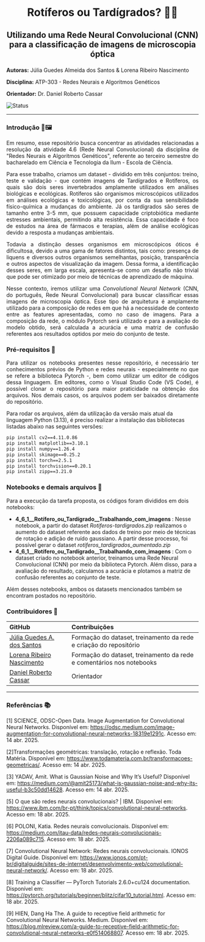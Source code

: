 # <p align="center"> **Rotíferos ou Tardígrados?** 🔬🧠 </p>
## <p align="center"> Utilizando uma Rede Neural Convolucional (CNN) para a classificação de imagens de microscopia óptica </p>


**Autoras:** Júlia Guedes Almeida dos Santos & Lorena Ribeiro Nascimento

**Disciplina:**  ATP-303 - Redes Neurais e Algoritmos Genéticos 

**Orientador:** Dr. Daniel Roberto Cassar

![Status](https://img.shields.io/static/v1?label=STATUS&message=EM%20DESENVOLVIMENTO&color=RED&style=for-the-badge)
*** 
### Introdução 🔬🖼️
<p align= "justify">
Em resumo, esse repositório busca concentrar as atividades relacionadas a resolução da atividade 4.6 (Rede Neural Convolucional) da disciplina de "Redes Neurais e Algoritmos Genéticos", referente ao terceiro semestre do bacharelado em Ciência e Tecnologia da Ilum - Escola de Ciência. 
</p>

<p align= "justify">
Para esse trabalho, criamos um dataset - dividido em três conjuntos: treino, teste e validação - que contém imagens de Tardígrados e Rotíferos, os quais são dois seres invertebrados amplamente utilizados em análises biológicas e ecológicas. Rotíferos são organismos microscópicos utilizados em análises ecológicas e toxicológicas, por conta da sua sensibilidade físico-química a mudanças do ambiente. Já os tardígrados são seres de tamanho entre 3-5 mm, que possuem capacidade criptobiótica mediante estresses ambientais, permitindo alta resistência. Essa capacidade é foco de estudos na área de fármacos e terapias, além de análise ecológicas devido a resposta a mudanças ambientais.
</p>

<p align= "justify">
Todavia a distinção desses organismos em microscópicos óticos é dificultosa, devido a uma gama de fatores distintos, tais como: presença de liquens e diversos outros organismos semelhantas, posição, transparência e outros aspectos de visualização da imagem. Dessa forma, a identificação desses seres, em larga escala, apresenta-se como um desafio não trivial que pode ser otimizado por meio de técnicas de aprendizado de máquina. 
</p>

<p align= "justify">
Nesse contexto, iremos utilizar uma <em>Convolutional Neural Network</em> (CNN, do português, Rede Neural Convolucional) para buscar classificar essas imagens de microscopia óptica. Esse tipo de arquitetura é amplamente utilizado para a composição de redes em que há a necessidade de contexto entre as features apresentadas, como no caso de imagens. Para a composição da rede, o módulo Pytorch será utilizado e para a avaliação do modelo obtido, será calculada a acurácia e uma matriz de confusão referentes aos resultados optidos por meio do conjunto de teste.
</p>

### Pré-requisitos 📄
<p align= "justify">
Para utilizar os notebooks presentes nesse repositório, é necessário ter conhecimentos prévios de Python e redes neurais - especialmente no que se refere a biblioteca Pytorch -, bem como utilizar um editor de códigos dessa linguagem. Em editores, como o Visual Studio Code (VS Code), é possível clonar o repositório para maior praticidade na obtenção dos arquivos. Nos demais casos, os arquivos podem ser baixados diretamente do repositório.
</p>

Para rodar os arquivos, além da utilização da versão mais atual da linguagem Python (3.13), é preciso realizar a instalação das bibliotecas listadas abaixo nas seguintes versões:
```bash
pip install cv2==4.11.0.86
pip install matplotlib==3.10.1
pip install numpy==1.26.4
pip install skimage==0.25.2
pip install torch==2.5.1
pip install torchvision==0.20.1
pip install zipp==3.21.0
```

### Notebooks e demais arquivos 📓
Para a execução da tarefa proposta, os códigos foram divididos em dois notebooks:
<ul>
  <li> <strong> 4_6_1__Rotífero_ou_Tardígrado__Trabalhando_com_imagens </strong>: Nesse notebook, a partir do dataset <em>Rotiferos-tardigrados.zip</em> realizamos o aumento do dataset referente aos dados de treino por meio de técnicas de rotação e adição de ruído gaussiano. A partir desse processo, foi possível gerar o dataset <em>rotiferos_tardigrados_aumentado.zip</em></li>
  <li> <strong> 4_6_1__Rotífero_ou_Tardígrado__Trabalhando_com_imagens </strong>: Com o dataset criado no notebook anterior, treinamos uma Rede Neural Convolucional (CNN) por meio da biblioteca Pytorch. Além disso, para a avaliação do resultado, calculamos a acurácia e plotamos a matriz de confusão referentes ao conjunto de teste. </li>
</ul>
Além desses notebooks, ambos os datasets mencionados também se encontram postados no repositório.

### Contribuidores 👥

| GitHub | Contribuições |
|:-----|:--------------|
| [Júlia Guedes A. dos Santos](https://github.com/JuliaGuedesASantos) | Formação do dataset, treinamento da rede e criação do repositório |
| [Lorena Ribeiro Nascimento](https://github.com/usuario2) | Formação do dataset, treinamento da rede e comentários nos notebooks |
| [Daniel Roberto Cassar](https://github.com/drcassar) | Orientador |

---

### Referências 📚
[1] SCIENCE, ODSC-Open Data. Image Augmentation for Convolutional Neural Networks. Disponível em: <https://odsc.medium.com/image-augmentation-for-convolutional-neural-networks-18319e1291c>. Acesso em: 14 abr. 2025.

[2]Transformações geométricas: translação, rotação e reflexão. Toda Matéria. Disponível em: <https://www.todamateria.com.br/transformacoes-geometricas/>. Acesso em: 14 abr. 2025.

[3] YADAV, Amit. What is Gaussian Noise and Why It’s Useful? Disponível em: <https://medium.com/@amit25173/what-is-gaussian-noise-and-why-its-useful-b3c50dd14628>. Acesso em: 14 abr. 2025.

[5] O que são redes neurais convolucionais? | IBM. Disponível em: <https://www.ibm.com/br-pt/think/topics/convolutional-neural-networks>. Acesso em: 18 abr. 2025.

[6] POLONI, Katia. Redes neurais convolucionais. Disponível em: <https://medium.com/itau-data/redes-neurais-convolucionais-2206a089c715>. Acesso em: 18 abr. 2025.

[7] Convolutional Neural Network: Redes neurais convolucionais. IONOS Digital Guide. Disponível em: <https://www.ionos.com/pt-br/digitalguide/sites-de-internet/desenvolvimento-web/convolutional-neural-network/>. Acesso em: 18 abr. 2025.

[8] Training a Classifier — PyTorch Tutorials 2.6.0+cu124 documentation. Disponível em: <https://pytorch.org/tutorials/beginner/blitz/cifar10_tutorial.html>. Acesso em: 18 abr. 2025.

[9] HIEN, Dang Ha The. A guide to receptive field arithmetic for Convolutional Neural Networks. Medium. Disponível em: <https://blog.mlreview.com/a-guide-to-receptive-field-arithmetic-for-convolutional-neural-networks-e0f514068807>. Acesso em: 18 abr. 2025.
